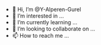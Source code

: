- 👋 Hi, I’m @Y-Alperen-Gurel
- 👀 I’m interested in ...
- 🌱 I’m currently learning ...
- 💞️ I’m looking to collaborate on ...
- 📫 How to reach me ...

<!---
Y-Alperen-Gurel/Y-Alperen-Gurel is a ✨ special ✨ repository because its `README.md` (this file) appears on your GitHub profile.
You can click the Preview link to take a look at your changes.
--->
